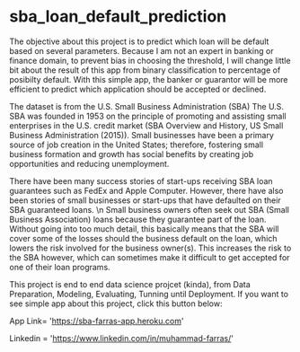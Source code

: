 # sba_loan_default_prediction

The objective about this project is to predict which loan will be default based on several parameters. Because I am not an expert in banking or finance domain, to prevent bias in choosing the threshold, I will change little bit about the result of this app from binary classification to percentage of posibilty default. With this simple app, the banker or guarantor will be more efficient to predict which application should be accepted or declined.

The dataset is from the U.S. Small Business Administration (SBA) The U.S. SBA was founded in 1953 on the principle of promoting and assisting small enterprises in the U.S. credit market (SBA Overview and History, US Small Business Administration (2015)). Small businesses have been a primary source of job creation in the United States; therefore, fostering small business formation and growth has social benefits by creating job opportunities and reducing unemployment. 

There have been many success stories of start-ups receiving SBA loan guarantees such as FedEx and Apple Computer. However, there have also been stories of small businesses or start-ups that have defaulted on their SBA guaranteed loans. \n Small business owners often seek out SBA (Small Business Association) loans because they guarantee part of the loan. Without going into too much detail, this basically means that the SBA will cover some of the losses should the business default on the loan, which lowers the risk involved for the business owner(s). This increases the risk to the SBA however, which can sometimes make it difficult to get accepted for one of their loan programs.

This project is end to end data science projcet (kinda), from Data Preparation, Modeling, Evaluating, Tunning until Deployment. If you want to see simple app about this project, click this button below:

App Link= 'https://sba-farras-app.heroku.com'

Linkedin = 'https://www.linkedin.com/in/muhammad-farras/'
